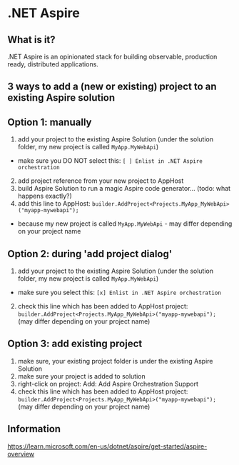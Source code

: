 # .NET Aspire

## What is it?

.NET Aspire is an opinionated stack for building observable, production ready, distributed applications.​

## 3 ways to add a (new or existing) project to an existing Aspire solution

## Option 1: manually

1. add your project to the existing Aspire Solution (under the solution folder, my new project is called `MyApp.MyWebApi`)
  - make sure you DO NOT select this: `[ ] Enlist in .NET Aspire orchestration`
2. add project reference from your new project to AppHost
3. build Aspire Solution to run a magic Aspire code generator... (todo: what happens exactly?)
4. add this line to AppHost: `builder.AddProject<Projects.MyApp_MyWebApi>("myapp-mywebapi");`
  - because my new project is called `MyApp.MyWebApi` - may differ depending on your project name

## Option 2: during 'add project dialog'

1. add your project to the existing Aspire Solution (under the solution folder, my new project is called `MyApp.MyWebApi`)
  - make sure you select this: `[x] Enlist in .NET Aspire orchestration`
2. check this line which has been added to AppHost project: `builder.AddProject<Projects.MyApp_MyWebApi>("myapp-mywebapi");` (may differ depending on your project name)

## Option 3: add existing project

1. make sure, your existing project folder is under the existing Aspire Solution
2. make sure your project is added to solution
3. right-click on project: Add: Add Aspire Orchestration Support
4. check this line which has been added to AppHost project: `builder.AddProject<Projects.MyApp_MyWebApi>("myapp-mywebapi");` (may differ depending on your project name)

## Information

<https://learn.microsoft.com/en-us/dotnet/aspire/get-started/aspire-overview>

